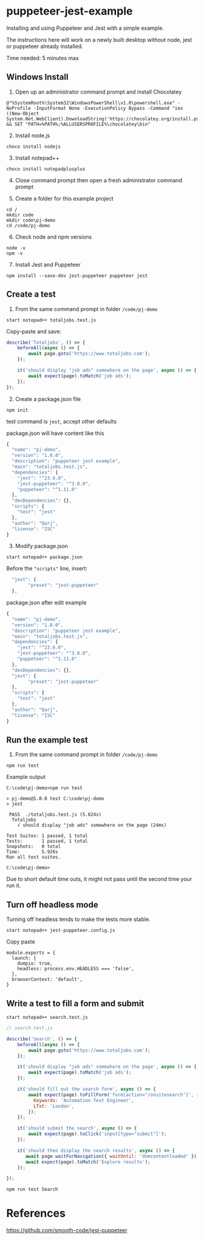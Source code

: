 # puppeteer-jest-example

Installing and using Puppeteer and Jest with a simple example.

The instructions here will work on a newly built desktop without node, jest or puppeteer already installed.

Time needed: 5 minutes max


## Windows Install

1. Open up an administrator command prompt and install Chocolatey
```batch
@"%SystemRoot%\System32\WindowsPowerShell\v1.0\powershell.exe" -NoProfile -InputFormat None -ExecutionPolicy Bypass -Command "iex ((New-Object System.Net.WebClient).DownloadString('https://chocolatey.org/install.ps1'))" && SET "PATH=%PATH%;%ALLUSERSPROFILE%\chocolatey\bin"
```

2. Install node.js
```batch
choco install nodejs
```

3. Install notepad++
```batch
choco install notepadplusplus
```

4. Close command prompt then open a fresh administrator command prompt

5. Create a folder for this example project
```batch
cd /
mkdir code
mkdir code\pj-demo
cd /code/pj-demo
```

6. Check node and npm versions
```batch
node -v
npm -v
```

7. Install Jest and Puppeteer
```batch
npm install --save-dev jest-puppeteer puppeteer jest
```

## Create a test

1. From the same command prompt in folder `/code/pj-demo`

```batch
start notepad++ totaljobs.test.js
```

Copy-paste and save:
```javascript
describe('Totaljobs', () => {
	beforeAll(async () => {
		await page.goto('https://www.totaljobs.com');
	});

	it('should display "job ads" somewhere on the page', async () => {
		await expect(page).toMatch('job ads');
	});
});
```

2. Create a package.json file

```batch
npm init
```

test command is `jest`, accept other defaults

package.json will have content like this
```javascript
{
  "name": "pj-demo",
  "version": "1.0.0",
  "description": "puppeteer jest example",
  "main": "totaljobs.test.js",
  "dependencies": {
    "jest": "^23.6.0",
    "jest-puppeteer": "^3.8.0",
    "puppeteer": "^1.11.0"
  },
  "devDependencies": {},
  "scripts": {
    "test": "jest"
  },
  "author": "Qarj",
  "license": "ISC"
}

```

3. Modify package.json

```batch
start notepad++ package.json
```

Before the `"scripts"` line, insert:
```javascript
  "jest": {
        "preset": "jest-puppeteer"
  },
```

package.json after edit example
```javascript
{
  "name": "pj-demo",
  "version": "1.0.0",
  "description": "puppeteer jest example",
  "main": "totaljobs.test.js",
  "dependencies": {
    "jest": "^23.6.0",
    "jest-puppeteer": "^3.8.0",
    "puppeteer": "^1.11.0"
  },
  "devDependencies": {},
  "jest": {
        "preset": "jest-puppeteer"
  },
  "scripts": {
    "test": "jest"
  },
  "author": "Qarj",
  "license": "ISC"
}
```


## Run the example test

1. From the same command prompt in folder `/code/pj-demo`

```batch
npm run test
```

Example output
```
C:\code\pj-demo>npm run test

> pj-demo@1.0.0 test C:\code\pj-demo
> jest

 PASS  ./totaljobs.test.js (5.824s)
  Totaljobs
    √ should display "job ads" somewhere on the page (24ms)

Test Suites: 1 passed, 1 total
Tests:       1 passed, 1 total
Snapshots:   0 total
Time:        5.926s
Ran all test suites.

C:\code\pj-demo>
```

Due to short default time outs, it might not pass until the second time your run it.


## Turn off headless mode

Turning off headless tends to make the tests more stable.

```
start notepad++ jest-puppeteer.config.js
```

Copy paste
```
module.exports = {
  launch: {
    dumpio: true,
    headless: process.env.HEADLESS === 'false',
  },
  browserContext: 'default',
}
```

## Write a test to fill a form and submit

```
start notepad++ search.test.js
```

```javascript
// search.test.js

describe('Search', () => {
	beforeAll(async () => {
		await page.goto('https://www.totaljobs.com');
	});

	it('should display "job ads" somewhere on the page', async () => {
		await expect(page).toMatch('job ads');
	});

	it('should fill out the search form', async () => {
        await expect(page).toFillForm('form[action="/onsitesearch"]', {
          Keywords: 'Automation Test Engineer',
          LTxt: 'London',
        });
	});

	it('should submit the search', async () => {
        await expect(page).toClick('input[type="submit"]');
    });

	it('should then display the search results', async () => {
       await page.waitForNavigation({ waitUntil: 'domcontentloaded' });
       await expect(page).toMatch('Explore results');
    });

});

```

```
npm run test Search
```


# References

https://github.com/smooth-code/jest-puppeteer
